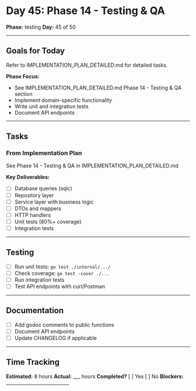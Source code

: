 # Day 45: Phase 14 - Testing & QA

**Phase:** testing
**Day:** 45 of 50

---

## Goals for Today

Refer to IMPLEMENTATION_PLAN_DETAILED.md for detailed tasks.

**Phase Focus:**
- See IMPLEMENTATION_PLAN_DETAILED.md Phase 14 - Testing & QA section
- Implement domain-specific functionality
- Write unit and integration tests
- Document API endpoints

---

## Tasks

### From Implementation Plan
See Phase 14 - Testing & QA in IMPLEMENTATION_PLAN_DETAILED.md

**Key Deliverables:**
- [ ] Database queries (sqlc)
- [ ] Repository layer
- [ ] Service layer with business logic
- [ ] DTOs and mappers
- [ ] HTTP handlers
- [ ] Unit tests (80%+ coverage)
- [ ] Integration tests

---

## Testing
- [ ] Run unit tests: `go test ./internal/.../`
- [ ] Check coverage: `go test -cover ./...`
- [ ] Run integration tests
- [ ] Test API endpoints with curl/Postman

---

## Documentation
- [ ] Add godoc comments to public functions
- [ ] Document API endpoints
- [ ] Update CHANGELOG if applicable

---

## Time Tracking
**Estimated:** 8 hours
**Actual:** ___ hours
**Completed?** [ ] Yes [ ] No
**Blockers:** ___________________________
